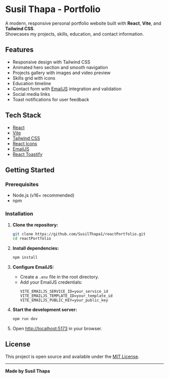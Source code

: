 # Susil Thapa - Portfolio

A modern, responsive personal portfolio website built with **React**, **Vite**, and **Tailwind CSS**.  
Showcases my projects, skills, education, and contact information.

## Features

- Responsive design with Tailwind CSS
- Animated hero section and smooth navigation
- Projects gallery with images and video preview
- Skills grid with icons
- Education timeline
- Contact form with [EmailJS](https://www.emailjs.com/) integration and validation
- Social media links
- Toast notifications for user feedback

## Tech Stack

- [React](https://react.dev/)
- [Vite](https://vitejs.dev/)
- [Tailwind CSS](https://tailwindcss.com/)
- [React Icons](https://react-icons.github.io/react-icons/)
- [EmailJS](https://www.emailjs.com/)
- [React Toastify](https://fkhadra.github.io/react-toastify/)

## Getting Started

### Prerequisites

- Node.js (v16+ recommended)
- npm

### Installation

1. **Clone the repository:**

   ```sh
   git clone https://github.com/SusilThapa1/reactPortfolio.git
   cd reactPortfolio
   ```

2. **Install dependencies:**

   ```sh
   npm install
   ```

3. **Configure EmailJS:**

   - Create a `.env` file in the root directory.
   - Add your EmailJS credentials:
     ```
     VITE_EMAILJS_SERVICE_ID=your_service_id
     VITE_EMAILJS_TEMPLATE_ID=your_template_id
     VITE_EMAILJS_PUBLIC_KEY=your_public_key
     ```

4. **Start the development server:**

   ```sh
   npm run dev
   ```

5. Open [http://localhost:5173](http://localhost:5173) in your browser.

 

## License

This project is open source and available under the [MIT License](LICENSE).

---

**Made by Susil Thapa**
